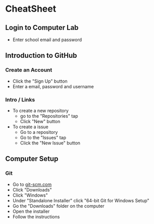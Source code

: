 # CheatSheet

## Login to Computer Lab
- Enter school email and password

## Introduction to GitHub
### Create an Account
- Click the "Sign Up" button
- Enter a email, password and username
### Intro / Links
- To create a new repository
  - go to the "Repositories" tap
  - Click "New" button
- To create a issue
  - Go to a repository
  - Go to the "Issues" tap
  - Click the "New Issue" button
## Computer Setup
### Git
- Go to [git-scm.com](https://git-scm.com/)
- Click "Downloads"
- Click "Windows"
- Under "Standalone Installer" click "64-bit Git for Windows Setup"
- Go the "Downloads" folder on the computer
- Open the installer
- Follow the instructions
